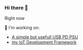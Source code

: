 ### Hi there 👋

Right now

🔭 I'm working on:
- [A simple but usefull USB PD PSU](https://github.com/grzegorz-grzeda/usb-pd-psu)
- [my IoT Development Framework](https://github.com/grzegorz-grzeda/g2labs-idf)

<!--
**grzegorz-grzeda/grzegorz-grzeda** is a ✨ _special_ ✨ repository because its `README.md` (this file) appears on your GitHub profile.

Here are some ideas to get you started:

- 🔭 I’m currently working on ...
- 🌱 I’m currently learning ...
- 👯 I’m looking to collaborate on ...
- 🤔 I’m looking for help with ...
- 💬 Ask me about ...
- 📫 How to reach me: ...
- 😄 Pronouns: ...
- ⚡ Fun fact: ...
-->

